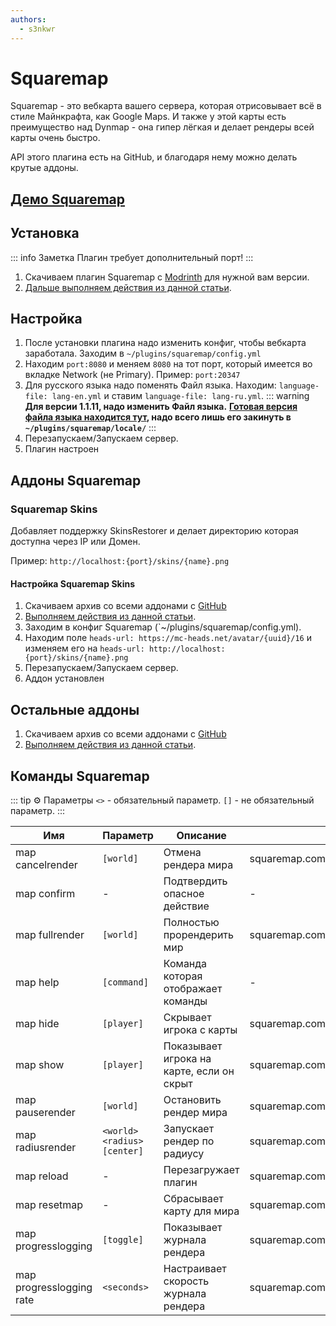 ```yaml
---
authors: 
  - s3nkwr
---
```


# Squaremap

Squaremap - это вебкарта вашего сервера, которая отрисовывает всё в стиле Майнкрафта, как Google Maps.
И также у этой карты есть преимущество над Dynmap - она гипер лёгкая и делает рендеры всей карты очень быстро.

API этого плагина есть на GitHub, и благодаря нему можно делать крутые аддоны.

## [Демо Squaremap](https://squaremap-demo.jpenilla.xyz/)

## Установка

::: info Заметка
Плагин требует дополнительный порт!
:::

1. Скачиваем плагин Squaremap с [Modrinth](https://modrinth.com/plugin/squaremap) для нужной вам версии.
2. [Дальше выполняем действия из данной статьи](https://wiki.play2go.cloud/minecraft/installplugins).

## Настройка

1. После установки плагина надо изменить конфиг, чтобы вебкарта заработала. Заходим в `~/plugins/squaremap/config.yml`
2. Находим `port:8080` и меняем `8080` на тот порт, который имеется во вкладке Network (не Primary). Пример: `port:20347`
3. Для русского языка надо поменять Файл языка. Находим: `language-file: lang-en.yml` и ставим `language-file: lang-ru.yml`.
   ::: warning
   **Для версии 1.1.11, надо изменить Файл языка.** **[Готовая версия файла языка находится тут](https://minhaskamal.github.io/DownGit/#/home?url=https://github.com/jpenilla/squaremap/blob/master/common/src/main/resources/locale/lang-ru.yml), надо всего лишь его закинуть в `~/plugins/squaremap/locale/`**
   :::
4. Перезапускаем/Запускаем сервер.
5. Плагин настроен

## Аддоны Squaremap

### Squaremap Skins

Добавляет поддержку SkinsRestorer и делает директорию которая доступна через IP или Домен.

Пример: `http://localhost:{port}/skins/{name}.png`

#### Настройка Squaremap Skins

1. Скачиваем архив со всеми аддонами с [GitHub](https://nightly.link/jpenilla/squaremap-addons/workflows/build/master/artifacts.zip)
2. [Выполняем действия из данной статьи](https://wiki.play2go.cloud/minecraft/installplugins).
3. Заходим в конфиг Squaremap (`~/plugins/squaremap/config.yml).
4. Находим поле `heads-url: https://mc-heads.net/avatar/{uuid}/16` и изменяем его на `heads-url: http://localhost:{port}/skins/{name}.png`
5. Перезапускаем/Запускаем сервер.
6. Аддон установлен

## Остальные аддоны

1. Скачиваем архив со всеми аддонами с [GitHub](https://nightly.link/jpenilla/squaremap-addons/workflows/build/master/artifacts.zip)
2. [Выполняем действия из данной статьи](https://wiki.play2go.cloud/minecraft/installplugins).

## Команды Squaremap

::: tip :gear: Параметры
`<>` - обязательный параметр.
`[]` - не обязательный параметр.
:::

| Имя | Параметр | Описание | Право |
| ----------- | ----------- | ----------- | ----------- |
map cancelrender | `[world]` | Отмена рендера мира | squaremap.command.cancelrender |
map confirm | - | Подтвердить опасное действие  | - |
map fullrender | `[world]` | Полностью прорендерить мир | squaremap.command.fullrender |
map help | `[command]` | Команда которая отображает команды | - |
map hide | `[player]` | Скрывает игрока с карты | squaremap.command.hide |
map show | `[player]` | Показывает игрока на карте, если он скрыт | squaremap.command.show |  
map pauserender | `[world]` | Остановить рендер мира | squaremap.command.pauserender |
map radiusrender | `<world> <radius> [center]` | Запускает рендер по радиусу | squaremap.command.radiusrender |
map reload | - | Перезагружает плагин | squaremap.command.reload |
map resetmap | - | Сбрасывает карту для мира | squaremap.command.resetmap |
map progresslogging | `[toggle]` | Показывает журнала рендера | squaremap.command.progresslogging |
map progresslogging rate | `<seconds>` | Настраивает скорость журнала рендера | squaremap.command.progresslogging |
